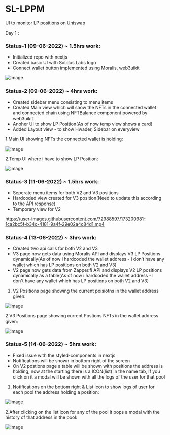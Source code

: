 # SL-LPPM
UI to monitor LP positions on Uniswap

Day 1 :
### Status-1 (09-06-2022) ~ 1.5hrs work:
 * Initialized repo with nextjs
 * Created basic UI with Solidus Labs logo 
 * Connect wallet button implemented using Moralis, web3uikit

![image](https://user-images.githubusercontent.com/72988597/172757987-7ef42359-8477-42ee-96d0-2e0ee4cf35cd.png)

### Status-2 (09-06-2022) ~ 4hrs work:
 * Created sidebar menu consisting to menu items
 * Created Main view which will show the NFTs in the connected wallet and connected chain using NFTBalance component powered by web3uikit
 * Anoher UI to show LP Position(As of now temp view shows a card)
 * Added Layout view - to show Hwader, Sidebar on everyview

1.Main UI showing NFTs the connected wallet is holding:

![image](https://user-images.githubusercontent.com/72988597/172951566-e6fd3511-5256-4c16-8da7-f9a8b458e270.png)

2.Temp UI where i have to show LP Position:

![image](https://user-images.githubusercontent.com/72988597/172951631-bb3f8bf8-cf82-477a-ac78-bea87e43de6f.png)


### Status-3 (11-06-2022) ~ 1.5hrs work:
 * Seperate menu items for both V2 and V3 positions
 * Hardcoded view created for V3 position(Need to update this according to the API response)
 * Temporary view for V2
 
 https://user-images.githubusercontent.com/72988597/173200981-1ca2bc5f-b34c-4181-9a4f-29e02a4c84d1.mp4
 
 
 ### Status-4 (13-06-2022) ~ 3hrs work:
 * Created two api calls for both V2 and V3
 * V3 page now gets data using Moralis API and displays V3 LP Positions dynamically(As of now i hardcoded the wallet address - I don't have any wallet which has LP positions on both V2 and V3)
 * V2 page now gets data from Zapper.fi API and displays V2 LP positions dynamically as a table(As of now i hardcoded the wallet address - I don't have any wallet which has LP positions on both V2 and V3)

1. V2 Positions page showing the current poisiotns in the wallet address given:

 ![image](https://user-images.githubusercontent.com/72988597/173390825-d37e2ca6-5f85-4945-a6d0-dc9391a96f84.png)

2.V3 Positions page showing current Postions NFTs in the wallet address given:

 ![image](https://user-images.githubusercontent.com/72988597/173391153-57846846-0c8b-4acd-8726-fe9cdb610e28.png)
 
 
 
 ### Status-5 (14-06-2022) ~ 5hrs work:
 * Fixed issue with the styled-components in nextjs
 * Notifications will be shown in bottom right of the screen
 * On V2 postions page a table will be shown with positions the address is holding, now at the starting there is a ICON(list) in the name tab, If you click on it a modal will be shown with all the logs of the user for that pool

1. Notifications on the bottom right & List icon to show logs of user for each pool the address holding a position:

 ![image](https://user-images.githubusercontent.com/72988597/173703096-6bf35452-1dc4-4f85-b0ee-e6d8934f83e6.png)


2.After clicking on the list icon for any of the pool it pops a modal with the history of that address in the pool:

![image](https://user-images.githubusercontent.com/72988597/173703257-c042790c-c9d4-4beb-89eb-2eebcce82048.png)

